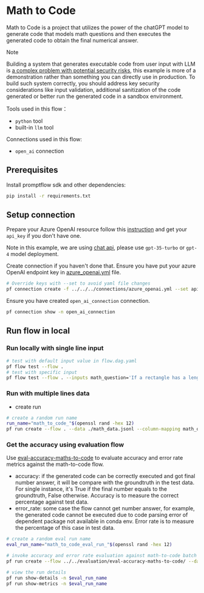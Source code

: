 # Math to Code
Math to Code is a project that utilizes the power of the chatGPT model to generate code that models math questions and then executes the generated code to obtain the final numerical answer.

> [!NOTE]
>
> Building a system that generates executable code from user input with LLM is [a complex problem with potential security risks](
https://developer.nvidia.com/blog/securing-llm-systems-against-prompt-injection/
), this example is more of a demonstration rather than something you can directly use in production. To build such system correctly, you should address key security considerations like input validation, additional sanitization of the code generated or better run the generated code in a sandbox environment.

Tools used in this flow：

- `python` tool
- built-in `llm` tool

Connections used in this flow:

- `open_ai` connection

## Prerequisites
Install promptflow sdk and other dependencies:

```cmd
pip install -r requirements.txt
```

## Setup connection
Prepare your Azure OpenAI resource follow this [instruction](https://learn.microsoft.com/en-us/azure/cognitive-services/openai/how-to/create-resource?pivots=web-portal) and get your `api_key` if you don't have one.

Note in this example, we are using [chat api](https://learn.microsoft.com/en-us/azure/ai-services/openai/how-to/chatgpt?pivots=programming-language-chat-completions), please use `gpt-35-turbo` or `gpt-4` model deployment.

Create connection if you haven't done that. Ensure you have put your azure OpenAI endpoint key in [azure_openai.yml](azure_openai.yml) file. 
```bash
# Override keys with --set to avoid yaml file changes
pf connection create -f ../../../connections/azure_openai.yml --set api_key=<your_api_key> api_base=<your_api_base>
```

Ensure you have created `open_ai_connection` connection.
```bash
pf connection show -n open_ai_connection
```


## Run flow in local

### Run locally with single line input

```bash
# test with default input value in flow.dag.yaml
pf flow test --flow .
# test with specific input
pf flow test --flow . --inputs math_question='If a rectangle has a length of 10 and width of 5, what is the area?'
```

### Run with multiple lines data

- create run
```bash
# create a random run name
run_name="math_to_code_"$(openssl rand -hex 12)
pf run create --flow . --data ./math_data.jsonl --column-mapping math_question='${data.question}' --name $run_name --stream
```

### Get the accuracy using evaluation flow
Use [eval-accuracy-maths-to-code](../../evaluation/eval-accuracy-maths-to-code/) to evaluate accuracy and error rate metrics against the math-to-code flow.

- accuracy: if the generated code can be correctly executed and got final number answer, it will be compare with the groundtruth in the test data. For single instance, it's True if the final number equals to the groundtruth, False otherwise. Accuracy is to measure the correct percentage against test data.
- error_rate: some case the flow cannot get number answer, for example, the generated code cannot be executed due to code parsing error of dependent package not available in conda env. Error rate is to measure the percentage of this case in test data. 

```bash
# create a random eval run name
eval_run_name="math_to_code_eval_run_"$(openssl rand -hex 12)

# invoke accuracy and error rate evaluation against math-to-code batch run
pf run create --flow ../../evaluation/eval-accuracy-maths-to-code/ --data ./math_data.jsonl --column-mapping groundtruth='${data.answer}' prediction='${run.outputs.answer}' --run $run_name --name $eval_run_name --stream

# view the run details
pf run show-details -n $eval_run_name
pf run show-metrics -n $eval_run_name
```
